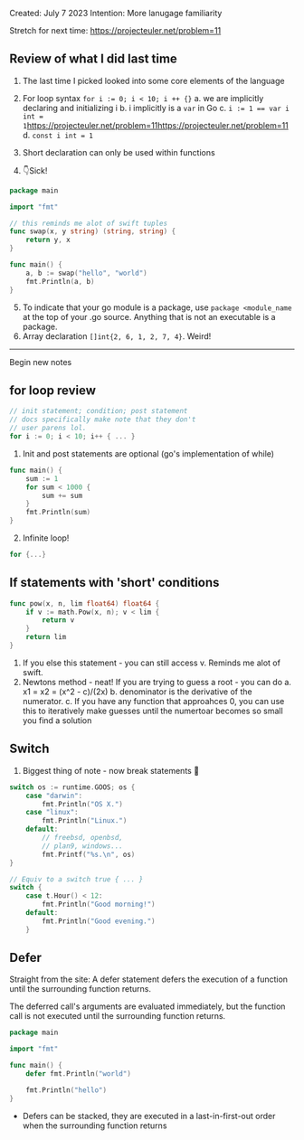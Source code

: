 Created: July 7 2023
Intention: More lanugage familiarity

Stretch for next time: https://projecteuler.net/problem=11

## Review of what I did last time
1. The last time I picked looked into some core elements of the language
2. For loop syntax `for i := 0; i < 10; i ++ {}`
    a. we are implicitly declaring and initializing i
    b. i implicitly is a `var` in Go
    c. `i := 1 == var i int = 1`https://projecteuler.net/problem=11https://projecteuler.net/problem=11
    d. `const i int = 1`
3. Short declaration can only be used within functions

4. 👇Sick!
```go
package main

import "fmt"

// this reminds me alot of swift tuples
func swap(x, y string) (string, string) {
    return y, x
}

func main() {
    a, b := swap("hello", "world")
    fmt.Println(a, b)
}
```
5. To indicate that your go module is a package, use `package <module_name` at the top of your .go source. Anything that is not an executable is a package.
6. Array declaration `[]int{2, 6, 1, 2, 7, 4}`. Weird!


-------
Begin new notes


## for loop review
```go
// init statement; condition; post statement
// docs specifically make note that they don't
// user parens lol.
for i := 0; i < 10; i++ { ... }
```
1. Init and post statements are optional (go's implementation of while)
```go
func main() {
	sum := 1
	for sum < 1000 {
		sum += sum
	}
	fmt.Println(sum)
}
```
2. Infinite loop!
```go
for {...}

```

## If statements with 'short' conditions
```go
func pow(x, n, lim float64) float64 {
	if v := math.Pow(x, n); v < lim {
		return v
	}
	return lim
}
```
1. If you else this statement - you can still access v. Reminds me alot of swift.
2. Newtons method - neat! If you are trying to guess a root - you can do
    a. x1 = x2 = (x^2 - c)/(2x)
    b. denominator is the derivative of the numerator.
    c. If you have any function that approahces 0, you can use this
    to iteratively make guesses until the numertoar becomes so small 
    you find a solution


## Switch
1. Biggest thing of note - now break statements 🤯
```go
switch os := runtime.GOOS; os {
	case "darwin":
		fmt.Println("OS X.")
	case "linux":
		fmt.Println("Linux.")
	default:
		// freebsd, openbsd,
		// plan9, windows...
		fmt.Printf("%s.\n", os)
}
```
```go
// Equiv to a switch true { ... }
switch {
	case t.Hour() < 12:
		fmt.Println("Good morning!")
	default:
		fmt.Println("Good evening.")
	}
```


## Defer
Straight from the site: A defer statement defers the execution of a function until the surrounding function returns.

The deferred call's arguments are evaluated immediately, but the function call is not executed until the surrounding function returns.

```go
package main

import "fmt"

func main() {
	defer fmt.Println("world")

	fmt.Println("hello")
}

```

* Defers can be stacked, they are executed in a last-in-first-out order when the
surrounding function returns


















